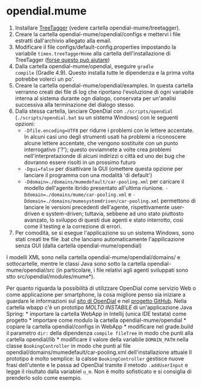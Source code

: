 # opendial.mume

1. Installare [TreeTagger](http://www.cis.uni-muenchen.de/~schmid/tools/TreeTagger/ "HeidelTime TreeTagger introduction") (vedere cartella opendial-mume/treetagger).
2. Creare la cartella opendial-mume/opendial/configs e mettervi i file estratti dall'archivio allegato alla email.
3. Modificare il file configs/default-config.properties impostando la variabile <code>timex.treeTaggerHome</code> alla cartella dell'installazione di TreeTagger ([forse questo può aiutare](https://github.com/HeidelTime/heideltime/wiki/TreeTaggerWrapper "HeidelTime TreeTagger instructions"))
4. Dalla cartella opendial-mume/opendial, eseguire <code>gradle compile</code> (Gradle 4.9). Questo installa tutte le dipendenza e la prima volta potrebbe volerci un po'.
5. Creare la cartella opendial-mume/opendial/examples. In questa cartella verranno creati dei file di log che riportano l'evoluzione di ogni variabile interna al sistema durante ogn dialogo, conservata per un'analisi successiva alla terminazione del dialogo stesso.
6. Dalla stessa cartella, lanciare OpenDial con <code>./scripts/opendial</code> (<code>./scripts/opendial.bat</code> su un sistema Windows) con le seguenti opzioni:
    * <code>-Dfile.encoding=UTF8</code> per ridurre i problemi con le lettere accentate. In alcuni casi uno degli strumenti usati ha problemi a riconoscere alcune lettere accentate, che vengono sostituite con un punto interrogativo ('?'); questo ovviamnete a volte crea problemi nell'interpretazionde di alcuni indirizzi o città ed uno dei bug che dovranno essere risolti in un prossimo futuro
    * <code>-Dgui=false</code> per disattivare la GUI (omettere questa opzione per lanciare il programma con una modalità 'di default')
    * <code>-Ddomain=./domains/mumedefault/car-pooling.xml</code> per caricare il modello dell'agente ibrido presentato all'ultima riunione. <code>-Ddomain=./domains/mume/car-pooling.xml</code> e <code>-Ddomain=./domains/mumesystemdriven/car-pooling.xml</code> permettono di lanciare le versioni precedenti dell'agente, rispettivamente user-driven e system-driven; tuttavia, sebbene ad uno stato piuttosto avanzato, lo sviluppo di questi due agenti e stato interrotto, così come il testing e la correzione di errori.
7. Per comodità, se si esegue l'applicazione su un sistema Windows, sono stati creati tre file .bat che lanciano automaticamente l'appilicazione senza GUI (dalla cartella opendial-mume/opendial)

I modelli XML sono nella cartella opendial-mume/opendial/domains/ e sottocartelle, mentre le classi Java sono sotto la cartella opendial-mume/opendial/src (in particolare, i file relativi agli agenti sviluppati sono stto src/opendial/modules/mume*).

Per quanto riguarda la possibilità di utilizzare OpenDial come servizio Web o come applicazione per smartphone, la cosa migliore penso sia iniziare a guardare le informazioni sul [sito di OpenDial](http://www.opendial-toolkit.net/ "OpenDial site") e nel [progetto GitHub](https://github.com/plison/opendial "OpenDial GitHub"). Nella cartella wbapp c'è un prototipo *MOLTO INSTABILE* di un'applicazione Java Spring:
    * importare la cartella WebApp in Intellij (unica IDE testata) come progetto
    * importare come modulo la cartella opendial-mume/opendial
    * copiare la cartella opendial/configs in WebApp
    * modificare nel grade.build il parametro <code>dir:</code> della dipendenza <code>compile fileTree</code> in modo che punti alla cartella opendial/lib
    * modificare il valore della variabile <code>DOMAIN_PATH</code> nella classe <code>BookingController</code> in modo che punti al file opendial/domains/mumedefault/car-pooling.xml dell'installazione attuale
Il prototipo è molto semplice: la calsse <code>BookingController</code> gestisce nuove frasi dell'utente e le passa ad OpenDial tramite il metodo <code>.addUserInput</code> e legge il risultato dalla variabiel <code>u_m</code>. Non è molto sofisticato e si consiglia di prenderlo solo come esempio.


